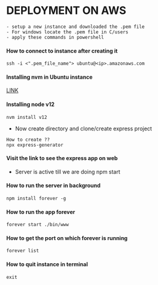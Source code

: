 # DEPLOYMENT ON AWS

```
- setup a new instance and downloaded the .pem file
- For windows locate the .pem file in C/users
- apply these commands in powershell
```

#### How to connect to instance after creating it



```
ssh -i <".pem_file_name"> ubuntu@<ip>.amazonaws.com
```

#### Installing nvm in Ubuntu instance

[LINK](https://tecadmin.net/how-to-install-nvm-on-ubuntu-20-04/)

#### Installing node v12

```
nvm install v12
```

- Now create directory and clone/create express project

```
How to create ??
npx express-generator

```

#### Visit the link to see the express app on web

- Server is active till we are
  doing npm start

#### How to run the server in background

```
npm install forever -g
```

#### How to run the app forever

```
forever start ./bin/www
```

#### How to get the port on which forever is running
```
forever list
```

#### How to quit instance in terminal
```
exit
```
